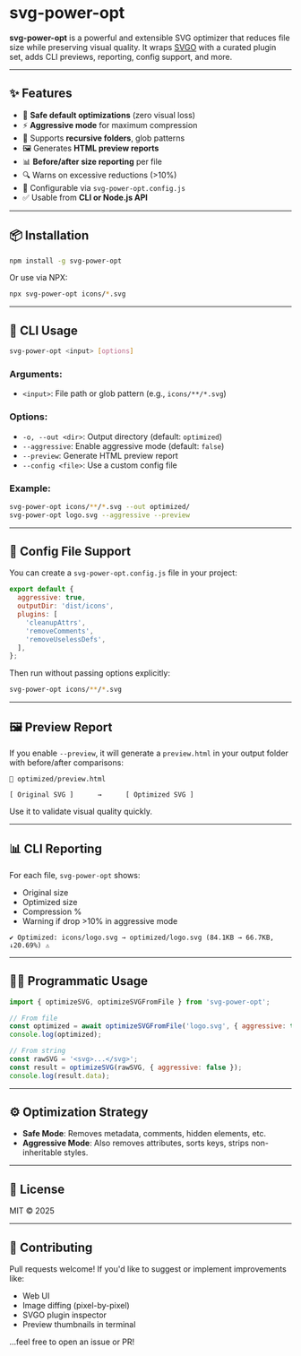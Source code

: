 
# svg-power-opt

**svg-power-opt** is a powerful and extensible SVG optimizer that reduces file size while preserving visual quality. It wraps [SVGO](https://github.com/svg/svgo) with a curated plugin set, adds CLI previews, reporting, config support, and more.

---

## ✨ Features

- 🔧 **Safe default optimizations** (zero visual loss)
- ⚡ **Aggressive mode** for maximum compression
- 📁 Supports **recursive folders**, glob patterns
- 🖼️ Generates **HTML preview reports**
- 📊 **Before/after size reporting** per file
- 🔍 Warns on excessive reductions (>10%)
- 🧾 Configurable via `svg-power-opt.config.js`
- ✅ Usable from **CLI or Node.js API**

---

## 📦 Installation

```bash
npm install -g svg-power-opt
```

Or use via NPX:

```bash
npx svg-power-opt icons/*.svg
```

---

## 🚀 CLI Usage

```bash
svg-power-opt <input> [options]
```

### Arguments:
- `<input>`: File path or glob pattern (e.g., `icons/**/*.svg`)

### Options:
- `-o, --out <dir>`: Output directory (default: `optimized`)
- `--aggressive`: Enable aggressive mode (default: `false`)
- `--preview`: Generate HTML preview report
- `--config <file>`: Use a custom config file

### Example:

```bash
svg-power-opt icons/**/*.svg --out optimized/
svg-power-opt logo.svg --aggressive --preview
```

---

## 🧾 Config File Support

You can create a `svg-power-opt.config.js` file in your project:

```js
export default {
  aggressive: true,
  outputDir: 'dist/icons',
  plugins: [
    'cleanupAttrs',
    'removeComments',
    'removeUselessDefs',
  ],
};
```

Then run without passing options explicitly:

```bash
svg-power-opt icons/**/*.svg
```

---

## 🖼️ Preview Report

If you enable `--preview`, it will generate a `preview.html` in your output folder with before/after comparisons:

```
📁 optimized/preview.html

[ Original SVG ]      →      [ Optimized SVG ]
```

Use it to validate visual quality quickly.

---

## 📊 CLI Reporting

For each file, `svg-power-opt` shows:

- Original size
- Optimized size
- Compression %
- Warning if drop >10% in aggressive mode

```
✔ Optimized: icons/logo.svg → optimized/logo.svg (84.1KB → 66.7KB, ↓20.69%) ⚠️
```

---

## 🧑‍💻 Programmatic Usage

```js
import { optimizeSVG, optimizeSVGFromFile } from 'svg-power-opt';

// From file
const optimized = await optimizeSVGFromFile('logo.svg', { aggressive: true });
console.log(optimized);

// From string
const rawSVG = '<svg>...</svg>';
const result = optimizeSVG(rawSVG, { aggressive: false });
console.log(result.data);
```

---

## ⚙️ Optimization Strategy

- **Safe Mode**: Removes metadata, comments, hidden elements, etc.
- **Aggressive Mode**: Also removes attributes, sorts keys, strips non-inheritable styles.

---

## 📄 License

MIT © 2025

---

## 🙌 Contributing

Pull requests welcome! If you'd like to suggest or implement improvements like:

- Web UI
- Image diffing (pixel-by-pixel)
- SVGO plugin inspector
- Preview thumbnails in terminal

...feel free to open an issue or PR!
